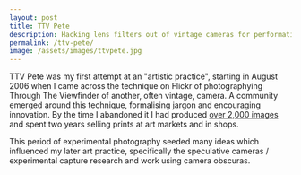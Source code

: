 ```yaml
---
layout: post
title: TTV Pete
description: Hacking lens filters out of vintage cameras for performative photography
permalink: /ttv-pete/
image: /assets/images/ttvpete.jpg
---
```


TTV Pete was my first attempt at an "artistic practice", starting in August 2006 when I came across the technique on Flickr of photographying Through The Viewfinder of another, often vintage, camera. A community emerged around this technique, formalising jargon and encouraging innovation. By the time I abandoned it I had produced [over 2,000 images](https://www.flickr.com/photos/peteashton/albums/72157594253244021) and spent two years selling prints at art markets and in shops.  

This period of experimental photography seeded many ideas which influenced my later art practice, specifically the speculative cameras / experimental capture research and work using camera obscuras. 
